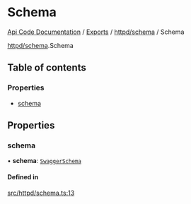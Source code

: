 # Schema
 
[Api Code Documentation](../README.md) / [Exports](../modules.md) / [httpd/schema](../modules/httpd_schema.md) / Schema

[httpd/schema](../modules/httpd_schema.md).Schema

## Table of contents

### Properties

- [schema](httpd_schema.Schema.md#schema)

## Properties

### schema

• **schema**: [`SwaggerSchema`](httpd_schema.SwaggerSchema.md)

#### Defined in

[src/httpd/schema.ts:13](https://github.com/openkfw/TruBudget/blob/b9aaff0/api/src/httpd/schema.ts#L13)
